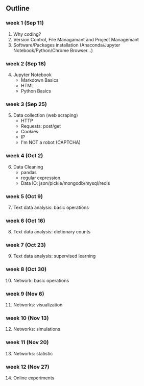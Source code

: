 ## Outline

### week 1 (Sep 11)
1. Why coding?
2. Version Control, File Managamant and Project Managemant
3. Software/Packages installation (Anaconda/Jupyter Notebook/Python/Chrome Browser...)


### week 2 (Sep 18)
4. Jupyter Notebook
    * Markdown Basics
    * HTML
    * Python Basics

### week 3 (Sep 25)
5. Data collection (web scraping)
    * HTTP
    * Requests: post/get
    * Cookies
    * IP
    * I'm NOT a robot (CAPTCHA)


### week 4 (Oct 2) 
6. Data Cleaning
   * pandas
   * regular expression
   * Data IO: json/pickle/mongodb/mysql/redis

### week 5 (Oct 9) 
7. Text data analysis: basic operations

### week 6 (Oct 16)
8. Text data analysis: dictionary counts

### week 7 (Oct 23)
9. Text data analysis: supervised learning

### week 8 (Oct 30)
10. Network: basic operations

### week 9 (Nov 6)
11. Networks: visualization

### week 10 (Nov 13)
12. Networks: simulations

### week 11 (Nov 20)
13. Networks: statistic

### week 12 (Nov 27)
14. Online experiments

